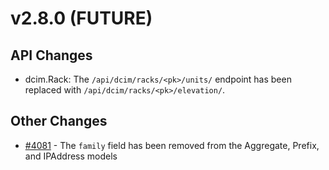 # v2.8.0 (FUTURE)

## API Changes

* dcim.Rack: The `/api/dcim/racks/<pk>/units/` endpoint has been replaced with `/api/dcim/racks/<pk>/elevation/`.

## Other Changes

* [#4081](https://github.com/netbox-community/netbox/issues/4081) - The `family` field has been removed from the Aggregate, Prefix, and IPAddress models
